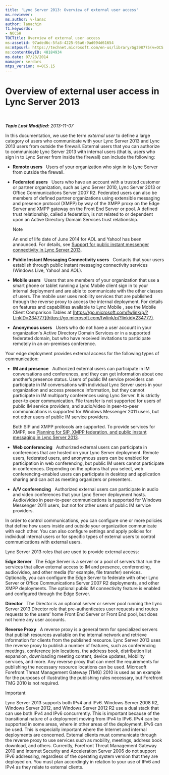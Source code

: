 ```yaml
---
title: 'Lync Server 2013: Overview of external user access'
ms.reviewer: 
ms.author: v-lanac
author: lanachin
f1.keywords:
- NOCSH
TOCTitle: Overview of external user access
ms:assetid: 97aded6c-5fa3-4225-95a6-9ad094d61654
ms:mtpsurl: https://technet.microsoft.com/en-us/library/Gg398775(v=OCS.15)
ms:contentKeyID: 48184934
ms.date: 07/23/2014
manager: serdars
mtps_version: v=OCS.15
---
```


<div data-xmlns="http://www.w3.org/1999/xhtml">

<div class="topic" data-xmlns="http://www.w3.org/1999/xhtml" data-msxsl="urn:schemas-microsoft-com:xslt" data-cs="http://msdn.microsoft.com/">

<div data-asp="https://msdn2.microsoft.com/asp">

# Overview of external user access in Lync Server 2013

</div>

<div id="mainSection">

<div id="mainBody">

<span> </span>

_**Topic Last Modified:** 2013-11-07_

In this documentation, we use the term *external user* to define a large category of users who communicate with your Lync Server 2013 and Lync 2013 users from outside the firewall. External users that you can authorize to communicate Lync Server 2013 with internal users (that is, users who sign in to Lync Server from inside the firewall) can include the following:

  - **Remote users**   Users of your organization who sign in to Lync Server from outside the firewall.

  - **Federated users**   Users who have an account with a trusted customer or partner organization, such as Lync Server 2010, Lync Server 2013 or Office Communications Server 2007 R2. Federated users can also be members of defined partner organizations using extensible messaging and presence protocol (XMPP) by way of the XMPP proxy on the Edge Server and XMPP gateway on the Front End Server or pool. A defined trust relationship, called a federation, is not related to or dependent upon an Active Directory Domain Services trust relationship.
    
    <div>
    

    > [!NOTE]  
    > An end of life date of June 2014 for AOL and Yahoo! has been announced. For details, see <A href="lync-server-2013-support-for-public-instant-messenger-connectivity.md">Support for public instant messenger connectivity in Lync Server 2013</A>.

    
    </div>

  - **Public Instant Messaging Connectivity users**   Contacts that your users establish through public instant messaging connectivity services (Windows Live, Yahoo\! and AOL).

  - **Mobile users**   Users that are members of your organization that use a smart phone or tablet running a Lync Mobile client sign in to your internal deployment and are able to communicate with the other classes of users. The mobile user uses mobility services that are published through the reverse proxy to access the internal deployment. For details on features and capabilities available to Lync Mobile , see the Mobile Client Comparison Tables at [https://go.microsoft.com/fwlink/p/?LinkID=234777](https://go.microsoft.com/fwlink/p/?linkid=234777).

  - **Anonymous users**   Users who do not have a user account in your organization's Active Directory Domain Services or in a supported federated domain, but who have received invitations to participate remotely in an on-premises conference.

Your edge deployment provides external access for the following types of communication:

  - **IM and presence**   Authorized external users can participate in IM conversations and conferences, and they can get information about one another’s presence status. Users of public IM service providers can participate in IM conversations with individual Lync Server users in your organization and access presence information, but they cannot participate in IM multiparty conferences using Lync Server. It is strictly peer-to-peer communication. File transfer is not supported for users of public IM service providers, and audio/video in peer-to-peer communications is supported for Windows Messenger 2011 users, but not other users of public IM service providers.
    
    Both SIP and XMPP protocols are supported. To provide services for XMPP, see [Planning for SIP, XMPP federation, and public instant messaging in Lync Server 2013](lync-server-2013-planning-for-sip-xmpp-federation-and-public-instant-messaging.md).

  - **Web conferencing**   Authorized external users can participate in conferences that are hosted on your Lync Server deployment. Remote users, federated users, and anonymous users can be enabled for participation in web conferencing, but public IM users cannot participate in conferences. Depending on the options that you select, web conferencing-enabled users can participate in desktop and application sharing and can act as meeting organizers or presenters.

  - **A/V conferencing**   Authorized external users can participate in audio and video conferences that your Lync Server deployment hosts. Audio/video in peer-to-peer communications is supported for Windows Messenger 2011 users, but not for other users of public IM service providers.

In order to control communications, you can configure one or more policies that define how users inside and outside your organization communicate with each other. You can also configure settings and apply policies for individual internal users or for specific types of external users to control communications with external users.

Lync Server 2013 roles that are used to provide external access:

**Edge Server**   The Edge Server is a server or a pool of servers that run the services that allow external access to IM and presence, conferencing, audio/video, and other media (for example, file transfer) services. Optionally, you can configure the Edge Server to federate with other Lync Server or Office Communications Server 2007 R2 deployments, and other XMPP deployments. The optional public IM connectivity feature is enabled and configured through the Edge Server.

**Director**   The Director is an optional server or server pool running the Lync Server 2013 Director role that pre-authenticates user requests and routes requests to the users’ home Front End Server or Front End pool, but does not home any user accounts.

**Reverse Proxy**   A reverse proxy is a general term for specialized servers that publish resources available on the internal network and retrieve information for clients from the published resource. Lync Server 2013 uses the reverse proxy to publish a number of features, such as conferencing meetings, conference join locations, the address book, distribution list expansion, downloading meeting content, device updates, Mobility services, and more. Any reverse proxy that can meet the requirements for publishing the necessary resource locations can be used. Microsoft Forefront Threat Management Gateway (TMG) 2010 is used as an example for the purposes of illustrating the publishing rules necessary, but Forefront TMG 2010 is not required.

<div>


> [!IMPORTANT]  
> Lync Server 2013 supports both IPv4 and IPv6. Windows Server&nbsp;2008&nbsp;R2, Windows Server 2012, and Windows Server 2012 R2 use a dual stack that can use both IPv4 and IPv6 concurrently. This is important because of the transitional nature of a deployment moving from IPv4 to IPv6. IPv4 can be supported in some areas, where in other areas of the deployment, IPv6 can be used. This is especially important where the Internet and internal deployments are concerned. External clients must communicate through the reverse proxy to use services such as mobility, meetings, address book download, and others. Currently, Forefront Threat Management Gateway 2010 and Internet Security and Acceleration Server 2006 do not support IPv6 addressing, regardless of the operating system version that they are deployed on. You must plan accordingly in relation to your use of IPv6 and IPv4 as they relate to external clients.



</div>

</div>

<span> </span>

</div>

</div>

</div>

